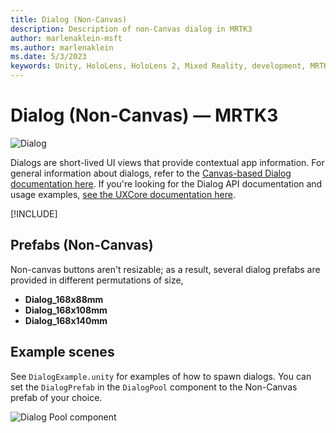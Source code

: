 ```yaml
---
title: Dialog (Non-Canvas)
description: Description of non-Canvas dialog in MRTK3
author: marlenaklein-msft
ms.author: marlenaklein
ms.date: 5/3/2023
keywords: Unity, HoloLens, HoloLens 2, Mixed Reality, development, MRTK, MRTK3, Dialog
---
```


# Dialog (Non-Canvas) &#8212; MRTK3

![Dialog](/images/dialog.png)

Dialogs are short-lived UI views that provide contextual app information. For general information about dialogs, refer to the [Canvas-based Dialog documentation here](../../../mrtk3-uxcomponents/packages/uxcomponents/dialog.md). If you're looking for the Dialog API documentation and usage examples, [see the UXCore documentation here](../../../mrtk3-uxcore/packages/uxcore/dialog-api.md). 

[!INCLUDE[](includes/canvas-reminder.md)]

## Prefabs (Non-Canvas)

Non-canvas buttons aren't resizable; as a result, several dialog prefabs are provided in different permutations of size,

* **Dialog_168x88mm**
* **Dialog_168x108mm**
* **Dialog_168x140mm**

## Example scenes

See `DialogExample.unity` for examples of how to spawn dialogs. You can set the  `DialogPrefab` in the `DialogPool` component to the Non-Canvas prefab of your choice. 

![Dialog Pool component](/images/dialogpool.png)